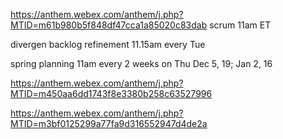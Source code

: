 https://anthem.webex.com/anthem/j.php?MTID=m61b980b5f848df47cca1a85020c83dab scrum 11am ET

divergen backlog refinement 11.15am every Tue

spring planning 11am every 2 weeks on Thu Dec 5, 19; Jan 2, 16

https://anthem.webex.com/anthem/j.php?MTID=m450aa6dd1743f8e3380b258c63527996

https://anthem.webex.com/anthem/j.php?MTID=m3bf0125299a77fa9d316552947d4de2a

